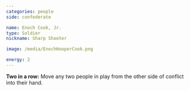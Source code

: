 ```yaml
---
categories: people
side: confederate

name: Enoch Cook, Jr.
type: Soldier
nickname: Sharp Shooter

image: /media/EnochHooperCook.png

energy: 2
---
```


**Two in a row:** Move any two people in play from the other side of conflict into their hand.
